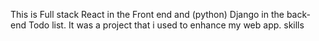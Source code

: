 This is Full stack React in the Front end and (python) Django in the back-end Todo list.
It was a project that i used to enhance my web app. skills
